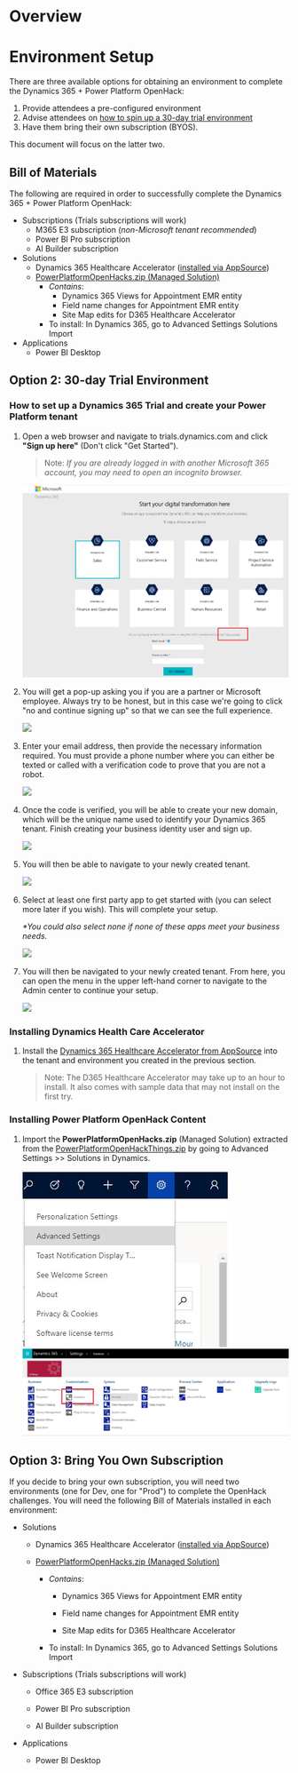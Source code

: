 # Overview

# Environment Setup

There are three available options for obtaining an environment to
complete the Dynamics 365 + Power Platform OpenHack: 
1. Provide attendees a pre-configured environment
2. Advise attendees on [how to spin up a 30-day
trial environment](#option-2-30-day-trial-environment)
3. Have them bring their own subscription (BYOS).

This document will focus on the latter two.

## Bill of Materials

The following are required in order to successfully complete the
Dynamics 365 + Power Platform OpenHack:
-   Subscriptions (Trials subscriptions will work)
    -   M365 E3 subscription (*non-Microsoft tenant recommended*)
    -   Power BI Pro subscription
    -   AI Builder subscription
-   Solutions
    -   Dynamics 365 Healthcare Accelerator ([installed via AppSource](https://appsource.microsoft.com/en-us/product/dynamics-365/msemr.healthcarecommondatamodel?tab=Overview))
    -   [PowerPlatformOpenHacks.zip (Managed Solution)](deployment/PowerPlatformOpenHackThings.zip?raw=true)
        -   *Contains*:
            -   Dynamics 365 Views for Appointment EMR entity
            -   Field name changes for Appointment EMR entity
            -   Site Map edits for D365 Healthcare Accelerator
        -   To install: In Dynamics 365, go to Advanced Settings
            Solutions Import
-   Applications
    -   Power BI Desktop

## Option 2: 30-day Trial Environment

### How to set up a Dynamics 365 Trial and create your Power Platform tenant

1.  Open a web browser and navigate to trials.dynamics.com and click
    **"Sign up here"** (Don't click "Get Started").

    > Note: *If you are already logged in with another Microsoft 365 account, you
    may need to open an incognito browser.*

    ![](images/image3.png)

1.  You will get a pop-up asking you if you are a partner or Microsoft
    employee. Always try to be honest, but in this case we're going to
    click "no and continue signing up" so that we can see the full
    experience.

    ![](images/image4.png)

1.  Enter your email address, then provide the necessary information
    required. You must provide a phone number where you can either be
    texted or called with a verification code to prove that you are not
    a robot.

    ![](images/image5.png)

1.  Once the code is verified, you will be able to create your new
    domain, which will be the unique name used to identify your Dynamics
    365 tenant. Finish creating your business identity user and sign up.

    ![](images/image6.png)

1.  You will then be able to navigate to your newly created tenant.

    ![](images/image7.png)

1.  Select at least one first party app to get started with (you can
    select more later if you wish). This will complete your setup.

    *\*You could also select none if none of these apps meet your business needs.*

    ![](images/image8.png)

1.  You will then be navigated to your newly created tenant. From here,
    you can open the menu in the upper left-hand corner to navigate to
    the Admin center to continue your setup.

    ![](images/image9.png)

### Installing Dynamics Health Care Accelerator
1. Install the [Dynamics 365 Healthcare Accelerator from AppSource](https://appsource.microsoft.com/en-us/product/dynamics-365/msemr.healthcarecommondatamodel?tab=Overview) into the tenant and environment you created in the previous section. 
    > Note: The D365 Healthcare Accelerator may take up to an hour to install.  It also comes with sample data that may not install on the first try.

### Installing Power Platform OpenHack Content

1. Import the **PowerPlatformOpenHacks.zip** (Managed Solution) extracted from the [PowerPlatformOpenHackThings.zip](deployment/PowerPlatformOpenHackThings.zip?raw=true) by going to Advanced Settings >> Solutions in Dynamics.

    ![](images/Dynamics-AdvancedSettings.jpg)
![](images/Dynamics-Solutions.jpg)

## Option 3: Bring You Own Subscription 

If you decide to bring your own subscription, you will need two
environments (one for Dev, one for "Prod") to complete the OpenHack
challenges. You will need the following Bill of Materials installed in
each environment:

-   Solutions

    -   Dynamics 365 Healthcare Accelerator ([installed via AppSource](https://appsource.microsoft.com/en-us/product/dynamics-365/msemr.healthcarecommondatamodel?tab=Overview))

    -   [PowerPlatformOpenHacks.zip (Managed Solution)](deployment/PowerPlatformOpenHackThings.zip?raw=true)

        -   *Contains*:

            -   Dynamics 365 Views for Appointment EMR entity

            -   Field name changes for Appointment EMR entity

            -   Site Map edits for D365 Healthcare Accelerator

        -   To install: In Dynamics 365, go to Advanced Settings Solutions Import

-   Subscriptions (Trials subscriptions will work)

    -   Office 365 E3 subscription

    -   Power BI Pro subscription

    -   AI Builder subscription

-   Applications

    -   Power BI Desktop

